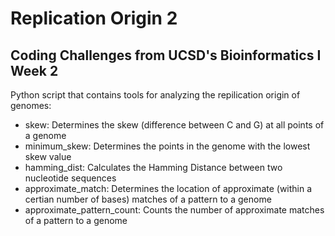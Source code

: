 # Replication Origin 2
## Coding Challenges from UCSD's Bioinformatics I Week 2

Python script that contains tools for analyzing the repilication origin of genomes:
- skew: Determines the skew (difference between C and G) at all points of a genome
- minimum_skew: Determines the points in the genome with the lowest skew value
- hamming_dist: Calculates the Hamming Distance between two nucleotide sequences
- approximate_match: Determines the location of approximate (within a certian number of bases) matches of a pattern to a genome
- approximate_pattern_count: Counts the number of approximate matches of a pattern to a genome
